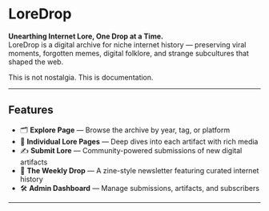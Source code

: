 # LoreDrop

**Unearthing Internet Lore, One Drop at a Time.**  
LoreDrop is a digital archive for niche internet history — preserving viral moments, forgotten memes, digital folklore, and strange subcultures that shaped the web.

This is not nostalgia. This is documentation.

---

##  Features

- 🗂 **Explore Page** — Browse the archive by year, tag, or platform  
- 📜 **Individual Lore Pages** — Deep dives into each artifact with rich media  
- ✍️ **Submit Lore** — Community-powered submissions of new digital artifacts  
- 📰 **The Weekly Drop** — A zine-style newsletter featuring curated internet history  
- 🛠️ **Admin Dashboard** — Manage submissions, artifacts, and subscribers

---